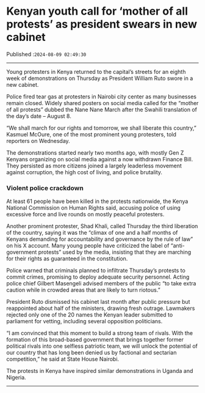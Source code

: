 # Kenyan youth call for ‘mother of all protests’ as president swears in new cabinet

Published :`2024-08-09 02:49:30`

---

Young protesters in Kenya returned to the capital’s streets for an eighth week of demonstrations on Thursday as President William Ruto swore in a new cabinet.

Police fired tear gas at protesters in Nairobi city center as many businesses remain closed. Widely shared posters on social media called for the “mother of all protests” dubbed the Nane Nane March after the Swahili translation of the day’s date – August 8.

“We shall march for our rights and tomorrow, we shall liberate this country,” Kasmuel McOure, one of the most prominent young protesters, told reporters on Wednesday.

The demonstrations started nearly two months ago, with mostly Gen Z Kenyans organizing on social media against a now withdrawn Finance Bill. They persisted as more citizens joined a largely leaderless movement against corruption, the high cost of living, and police brutality.

### Violent police crackdown

At least 61 people have been killed in the protests nationwide, the Kenya National Commission on Human Rights said, accusing police of using excessive force and live rounds on mostly peaceful protesters.

Another prominent protester, Shad Khali, called Thursday the third liberation of the country, saying it was the “climax of one and a half months of Kenyans demanding for accountability and governance by the rule of law” on his X account. Many young people have criticized the label of “anti-government protests” used by the media, insisting that they are marching for their rights as guaranteed in the constitution.

Police warned that criminals planned to infiltrate Thursday’s protests to commit crimes, promising to deploy adequate security personnel. Acting police chief Gilbert Masengeli advised members of the public “to take extra caution while in crowded areas that are likely to turn riotous.”

President Ruto dismissed his cabinet last month after public pressure but reappointed about half of the ministers, drawing fresh outrage. Lawmakers rejected only one of the 20 names the Kenyan leader submitted to parliament for vetting, including several opposition politicians.

“I am convinced that this moment to build a strong team of rivals. With the formation of this broad-based government that brings together former political rivals into one selfless patriotic team, we will unlock the potential of our country that has long been denied us by factional and sectarian competition,” he said at State House Nairobi.

The protests in Kenya have inspired similar demonstrations in Uganda and Nigeria.

---

